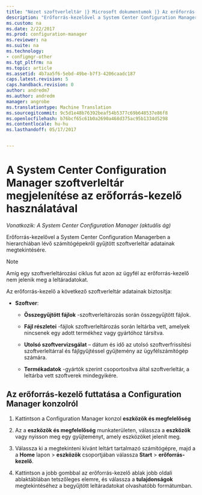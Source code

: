 ```yaml
---
title: "Nézet szoftverleltár |} Microsoft dokumentumok |} Az erőforrás-kezelő"
description: "Erőforrás-kezelővel a System Center Configuration Manager szoftverleltár megjelenítése."
ms.custom: na
ms.date: 2/22/2017
ms.prod: configuration-manager
ms.reviewer: na
ms.suite: na
ms.technology:
- configmgr-other
ms.tgt_pltfrm: na
ms.topic: article
ms.assetid: 4b7aa5f6-5ebd-49be-b7f3-4206caadc187
caps.latest.revision: 5
caps.handback.revision: 0
author: andredm7
ms.author: andredm
manager: angrobe
ms.translationtype: Machine Translation
ms.sourcegitcommit: 9c5d1e48b76392beaf54b5377c69b648537e86f8
ms.openlocfilehash: b76bcf65c61b0a2690a468d375ac95b1334d5298
ms.contentlocale: hu-hu
ms.lasthandoff: 05/17/2017


---
```

# <a name="how-to-use-resource-explorer-to-view-software-inventory-in-system-center-configuration-manager"></a>A System Center Configuration Manager szoftverleltár megjelenítése az erőforrás-kezelő használatával

*Vonatkozik: A System Center Configuration Manager (aktuális ág)*

Erőforrás-kezelővel a System Center Configuration Managerben a hierarchiában lévő számítógépekről gyűjtött szoftverleltár adatainak megtekintésére.  

> [!NOTE]  
>  Amíg egy szoftverleltározási ciklus fut azon az ügyfél az erőforrás-kezelő nem jelenik meg a leltáradatokat.  

 Az erőforrás-kezelő a következő szoftverleltár adatainak biztosítja:  

-   **Szoftver**:  

    -   **Összegyűjtött fájlok** -szoftverleltározás során összegyűjtött fájlok.  

    -   **Fájl részletei** -fájlok szoftverleltározás során leltárba vett, amelyek nincsenek egy adott termékhez vagy gyártóhoz társítva.  

    -   **Utolsó szoftvervizsgálat** – dátum és idő az utolsó szoftverfrissítési szoftverleltárral és fájlgyűjtéssel gyűjtemény az ügyfélszámítógép számára.  

    -   **Termékadatok** -gyártók szerint csoportosítva által szoftverleltár, a leltárba vett szoftverek mindegyikére.  

## <a name="to-run-resource-explorer-from-the-configuration-manager-console"></a>Az erőforrás-kezelő futtatása a Configuration Manager konzolról  

1.  Kattintson a Configuration Manager konzol **eszközök és megfelelőség**

2.  Az a **eszközök és megfelelőség** munkaterületen, válassza a **eszközök** vagy nyisson meg egy gyűjteményt, amely eszközöket jelenít meg.  

3.  Válassza ki a megtekinteni kívánt leltárt tartalmazó számítógépre, majd a a **Home** lapon > **eszközök** csoportjában válassza **Start** > **erőforrás-kezelő**.

4.  Kattintson a jobb gombbal az erőforrás-kezelő ablak jobb oldali ablaktáblában tetszőleges elemre, és válassza a **tulajdonságok** megtekintéséhez a begyűjtött leltáradatokat olvashatóbb formátumban.  
 

